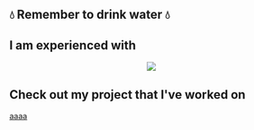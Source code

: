 ## 💧 Remember to drink water 💧

<h2>I am experienced with</h2>
<p align="center">
  <a href="https://skillicons.dev">
    <img src="https://skillicons.dev/icons?i=github,html,css,js,bootstrap,laravel,python,tensorflow,java,cpp" />
  </a>
</p>

<h2>Check out my project that I've worked on</h2>
<a href="#">aaaa</a>
